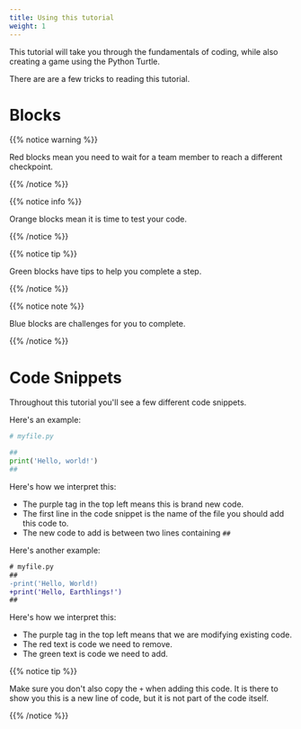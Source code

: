 ```yaml
---
title: Using this tutorial
weight: 1
---
```


This tutorial will take you through the fundamentals of coding, while also creating a game using the Python Turtle.

There are are a few tricks to reading this tutorial.

# Blocks

{{% notice warning %}}

Red blocks mean you need to wait for a team member to reach a different checkpoint.

{{% /notice %}}

{{% notice info %}}

Orange blocks mean it is time to test your code.

{{% /notice %}}

{{% notice tip %}}

Green blocks have tips to help you complete a step.

{{% /notice %}}

{{% notice note %}}

Blue blocks are challenges for you to complete.

{{% /notice %}}

# Code Snippets

Throughout this tutorial you'll see a few different code snippets.

Here's an example:

```python
# myfile.py

##
print('Hello, world!')
##
```

Here's how we interpret this:

-   The purple tag in the top left means this is brand new code.
-   The first line in the code snippet is the name of the file you should add this code to.
-   The new code to add is between two lines containing `##`

Here's another example:

```diff
# myfile.py
##
-print('Hello, World!)
+print('Hello, Earthlings!')
##
```

Here's how we interpret this:

-   The purple tag in the top left means that we are modifying existing code.
-   The red text is code we need to remove.
-   The green text is code we need to add.

{{% notice tip %}}

Make sure you don't also copy the `+` when adding this code. It is there to show you this is a new line of code, but it is not part of the code itself.

{{% /notice %}}
